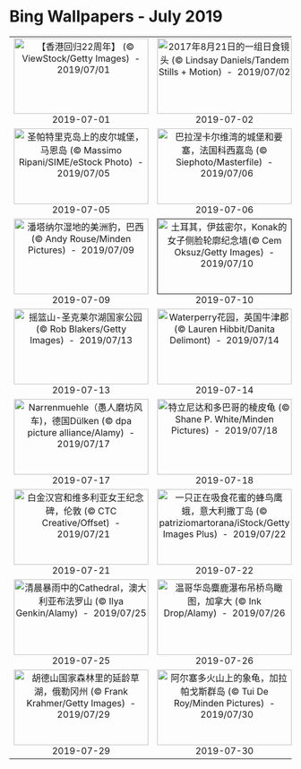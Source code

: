 # Bing Wallpapers - July 2019

| | | | |
|:-------------------------:|:-------------------------:|:-------------------------:|:-------------------------:|
| <a href="https://cn.bing.com/th?id=OHR.HKreuni_ZH-CN5683726370_UHD.jpg" target="_blank"><img src="https://cn.bing.com/th?id=OHR.HKreuni_ZH-CN5683726370_UHD.jpg&w=480" width="240" height="135" alt="【香港回归22周年】 (© ViewStock/Getty Images)  -  2019/07/01" title="【香港回归22周年】 (© ViewStock/Getty Images)  -  2019/07/01"></a><br>2019-07-01<br> | <a href="https://cn.bing.com/th?id=OHR.BailysBeads_ZH-CN5728297739_UHD.jpg" target="_blank"><img src="https://cn.bing.com/th?id=OHR.BailysBeads_ZH-CN5728297739_UHD.jpg&w=480" width="240" height="135" alt="2017年8月21日的一组日食镜头 (© Lindsay Daniels/Tandem Stills + Motion)  -  2019/07/02" title="2017年8月21日的一组日食镜头 (© Lindsay Daniels/Tandem Stills + Motion)  -  2019/07/02"></a><br>2019-07-02<br> | <a href="https://cn.bing.com/th?id=OHR.Transfagarasan_ZH-CN5760731327_UHD.jpg" target="_blank"><img src="https://cn.bing.com/th?id=OHR.Transfagarasan_ZH-CN5760731327_UHD.jpg&w=480" width="240" height="135" alt="特兰西瓦尼亚的川斯发格拉山公路，罗马尼亚 (© Calin Stan/Shutterstock)  -  2019/07/03" title="特兰西瓦尼亚的川斯发格拉山公路，罗马尼亚 (© Calin Stan/Shutterstock)  -  2019/07/03"></a><br>2019-07-03<br> | <a href="https://cn.bing.com/th?id=OHR.SalcombeDevon_ZH-CN5806331292_UHD.jpg" target="_blank"><img src="https://cn.bing.com/th?id=OHR.SalcombeDevon_ZH-CN5806331292_UHD.jpg&w=480" width="240" height="135" alt="德文郡南海岸的索尔科姆港，英国 (© Devon and Cornwall Photography/Getty Images)  -  2019/07/04" title="德文郡南海岸的索尔科姆港，英国 (© Devon and Cornwall Photography/Getty Images)  -  2019/07/04"></a><br>2019-07-04<br> |
| <a href="https://cn.bing.com/th?id=OHR.PeelCastle_ZH-CN6366204379_UHD.jpg" target="_blank"><img src="https://cn.bing.com/th?id=OHR.PeelCastle_ZH-CN6366204379_UHD.jpg&w=480" width="240" height="135" alt="圣帕特里克岛上的皮尔城堡，马恩岛 (© Massimo Ripani/SIME/eStock Photo)  -  2019/07/05" title="圣帕特里克岛上的皮尔城堡，马恩岛 (© Massimo Ripani/SIME/eStock Photo)  -  2019/07/05"></a><br>2019-07-05<br> | <a href="https://cn.bing.com/th?id=OHR.SommerCalviCorsica_ZH-CN6313433064_UHD.jpg" target="_blank"><img src="https://cn.bing.com/th?id=OHR.SommerCalviCorsica_ZH-CN6313433064_UHD.jpg&w=480" width="240" height="135" alt="巴拉涅卡尔维湾的城堡和要塞，法国科西嘉岛 (© Siephoto/Masterfile)  -  2019/07/06" title="巴拉涅卡尔维湾的城堡和要塞，法国科西嘉岛 (© Siephoto/Masterfile)  -  2019/07/06"></a><br>2019-07-06<br> | <a href="https://cn.bing.com/th?id=OHR.WesternArcticHerd_ZH-CN6254887608_UHD.jpg" target="_blank"><img src="https://cn.bing.com/th?id=OHR.WesternArcticHerd_ZH-CN6254887608_UHD.jpg&w=480" width="240" height="135" alt="科伯克谷国家公园里的驯鹿，阿拉斯加 (© Staffan Widstrand/Minden Pictures)  -  2019/07/07" title="科伯克谷国家公园里的驯鹿，阿拉斯加 (© Staffan Widstrand/Minden Pictures)  -  2019/07/07"></a><br>2019-07-07<br> | <a href="https://cn.bing.com/th?id=OHR.ChefchaouenMorocco_ZH-CN6127993429_UHD.jpg" target="_blank"><img src="https://cn.bing.com/th?id=OHR.ChefchaouenMorocco_ZH-CN6127993429_UHD.jpg&w=480" width="240" height="135" alt="舍夫沙万的蓝色墙壁，摩洛哥 (© Tatsuya Ohinata/Getty Images)  -  2019/07/08" title="舍夫沙万的蓝色墙壁，摩洛哥 (© Tatsuya Ohinata/Getty Images)  -  2019/07/08"></a><br>2019-07-08<br> |
| <a href="https://cn.bing.com/th?id=OHR.JaguarPantanal_ZH-CN6062516404_UHD.jpg" target="_blank"><img src="https://cn.bing.com/th?id=OHR.JaguarPantanal_ZH-CN6062516404_UHD.jpg&w=480" width="240" height="135" alt="潘塔纳尔湿地的美洲豹，巴西 (© Andy Rouse/Minden Pictures)  -  2019/07/09" title="潘塔纳尔湿地的美洲豹，巴西 (© Andy Rouse/Minden Pictures)  -  2019/07/09"></a><br>2019-07-09<br> | <a href="" target="_blank"><img src="" width="240" height="135" alt="土耳其，伊兹密尔，Konak的女子侧脸轮廓纪念墙(© Cem Oksuz/Getty Images)  -  2019/07/10" title="土耳其，伊兹密尔，Konak的女子侧脸轮廓纪念墙(© Cem Oksuz/Getty Images)  -  2019/07/10"></a><br>2019-07-10<br> | <a href="https://cn.bing.com/th?id=OHR.IndiaLitSpace_ZH-CN5941074986_UHD.jpg" target="_blank"><img src="https://cn.bing.com/th?id=OHR.IndiaLitSpace_ZH-CN5941074986_UHD.jpg&w=480" width="240" height="135" alt="夜晚的地球 (© NASA)  -  2019/07/11" title="夜晚的地球 (© NASA)  -  2019/07/11"></a><br>2019-07-11<br> | <a href="https://cn.bing.com/th?id=OHR.NightofNights_ZH-CN5872572560_UHD.jpg" target="_blank"><img src="https://cn.bing.com/th?id=OHR.NightofNights_ZH-CN5872572560_UHD.jpg&w=480" width="240" height="135" alt="加利福尼亚州雷斯岬国家海岸上的柏树隧道 (© Rachid Dahnoun/Tandem Stills + Motion)  -  2019/07/12" title="加利福尼亚州雷斯岬国家海岸上的柏树隧道 (© Rachid Dahnoun/Tandem Stills + Motion)  -  2019/07/12"></a><br>2019-07-12<br> |
| <a href="https://cn.bing.com/th?id=OHR.CradleMountain_ZH-CN5817437189_UHD.jpg" target="_blank"><img src="https://cn.bing.com/th?id=OHR.CradleMountain_ZH-CN5817437189_UHD.jpg&w=480" width="240" height="135" alt="摇篮山-圣克莱尔湖国家公园 (© Rob Blakers/Getty Images)  -  2019/07/13" title="摇篮山-圣克莱尔湖国家公园 (© Rob Blakers/Getty Images)  -  2019/07/13"></a><br>2019-07-13<br> | <a href="https://cn.bing.com/th?id=OHR.WaterperryGardens_ZH-CN5767279278_UHD.jpg" target="_blank"><img src="https://cn.bing.com/th?id=OHR.WaterperryGardens_ZH-CN5767279278_UHD.jpg&w=480" width="240" height="135" alt="Waterperry花园，英国牛津郡 (© Lauren Hibbit/Danita Delimont)  -  2019/07/14" title="Waterperry花园，英国牛津郡 (© Lauren Hibbit/Danita Delimont)  -  2019/07/14"></a><br>2019-07-14<br> | <a href="https://cn.bing.com/th?id=OHR.Ushitukiiwa_ZH-CN5710944706_UHD.jpg" target="_blank"><img src="https://cn.bing.com/th?id=OHR.Ushitukiiwa_ZH-CN5710944706_UHD.jpg&w=480" width="240" height="135" alt="富士山和双岩，日本松崎 (© Tommy Tsutsui/Getty Images)  -  2019/07/15" title="富士山和双岩，日本松崎 (© Tommy Tsutsui/Getty Images)  -  2019/07/15"></a><br>2019-07-15<br> | <a href="https://cn.bing.com/th?id=OHR.VulpesVulpes_ZH-CN5650159325_UHD.jpg" target="_blank"><img src="https://cn.bing.com/th?id=OHR.VulpesVulpes_ZH-CN5650159325_UHD.jpg&w=480" width="240" height="135" alt="一只草丛里的狐狸 (© Frederic Desmette/Minden Pictures)  -  2019/07/16" title="一只草丛里的狐狸 (© Frederic Desmette/Minden Pictures)  -  2019/07/16"></a><br>2019-07-16<br> |
| <a href="https://cn.bing.com/th?id=OHR.Narrenmuehle_ZH-CN5582540867_UHD.jpg" target="_blank"><img src="https://cn.bing.com/th?id=OHR.Narrenmuehle_ZH-CN5582540867_UHD.jpg&w=480" width="240" height="135" alt="Narrenmuehle（愚人磨坊风车)，德国Dülken (© dpa picture alliance/Alamy)  -  2019/07/17" title="Narrenmuehle（愚人磨坊风车)，德国Dülken (© dpa picture alliance/Alamy)  -  2019/07/17"></a><br>2019-07-17<br> | <a href="https://cn.bing.com/th?id=OHR.LeatherbackTT_ZH-CN5495532728_UHD.jpg" target="_blank"><img src="https://cn.bing.com/th?id=OHR.LeatherbackTT_ZH-CN5495532728_UHD.jpg&w=480" width="240" height="135" alt="特立尼达和多巴哥的棱皮龟 (© Shane P. White/Minden Pictures)  -  2019/07/18" title="特立尼达和多巴哥的棱皮龟 (© Shane P. White/Minden Pictures)  -  2019/07/18"></a><br>2019-07-18<br> | <a href="https://cn.bing.com/th?id=OHR.GodsGarden_ZH-CN3317703606_UHD.jpg" target="_blank"><img src="https://cn.bing.com/th?id=OHR.GodsGarden_ZH-CN3317703606_UHD.jpg&w=480" width="240" height="135" alt="科罗拉多斯普林斯的上帝公园，科罗拉多州 (© lightphoto/iStock/Getty Images)  -  2019/07/19" title="科罗拉多斯普林斯的上帝公园，科罗拉多州 (© lightphoto/iStock/Getty Images)  -  2019/07/19"></a><br>2019-07-19<br> | <a href="https://cn.bing.com/th?id=OHR.MiquelonPanorama_ZH-CN3614818937_UHD.jpg" target="_blank"><img src="https://cn.bing.com/th?id=OHR.MiquelonPanorama_ZH-CN3614818937_UHD.jpg&w=480" width="240" height="135" alt="日出时分的圣皮埃尔全景，加拿大圣皮埃尔和密克隆 (© Henryk Sadura/Getty Images)  -  2019/07/20" title="日出时分的圣皮埃尔全景，加拿大圣皮埃尔和密克隆 (© Henryk Sadura/Getty Images)  -  2019/07/20"></a><br>2019-07-20<br> |
| <a href="https://cn.bing.com/th?id=OHR.BuckinghamSummer_ZH-CN3519250117_UHD.jpg" target="_blank"><img src="https://cn.bing.com/th?id=OHR.BuckinghamSummer_ZH-CN3519250117_UHD.jpg&w=480" width="240" height="135" alt="白金汉宫和维多利亚女王纪念碑，伦敦 (© CTC Creative/Offset)  -  2019/07/21" title="白金汉宫和维多利亚女王纪念碑，伦敦 (© CTC Creative/Offset)  -  2019/07/21"></a><br>2019-07-21<br> | <a href="https://cn.bing.com/th?id=OHR.SardiniaHawkMoth_ZH-CN3672906054_UHD.jpg" target="_blank"><img src="https://cn.bing.com/th?id=OHR.SardiniaHawkMoth_ZH-CN3672906054_UHD.jpg&w=480" width="240" height="135" alt="一只正在吸食花蜜的蜂鸟鹰蛾，意大利撒丁岛 (© patriziomartorana/iStock/Getty Images Plus)  -  2019/07/22" title="一只正在吸食花蜜的蜂鸟鹰蛾，意大利撒丁岛 (© patriziomartorana/iStock/Getty Images Plus)  -  2019/07/22"></a><br>2019-07-22<br> | <a href="https://cn.bing.com/th?id=OHR.Skywalk_ZH-CN3725661090_UHD.jpg" target="_blank"><img src="https://cn.bing.com/th?id=OHR.Skywalk_ZH-CN3725661090_UHD.jpg&w=480" width="240" height="135" alt="直布罗陀巨岩上的人行天桥 (© Stephen Ball/Alamy)  -  2019/07/23" title="直布罗陀巨岩上的人行天桥 (© Stephen Ball/Alamy)  -  2019/07/23"></a><br>2019-07-23<br> | <a href="https://cn.bing.com/th?id=OHR.MeerkatMob_ZH-CN3788674757_UHD.jpg" target="_blank"><img src="https://cn.bing.com/th?id=OHR.MeerkatMob_ZH-CN3788674757_UHD.jpg&w=480" width="240" height="135" alt="博茨瓦纳卡拉哈里沙漠中的狐獴 (© Aluma Images/Getty Images)  -  2019/07/24" title="博茨瓦纳卡拉哈里沙漠中的狐獴 (© Aluma Images/Getty Images)  -  2019/07/24"></a><br>2019-07-24<br> |
| <a href="https://cn.bing.com/th?id=OHR.CathedralMountBuffalo_ZH-CN4341947983_UHD.jpg" target="_blank"><img src="https://cn.bing.com/th?id=OHR.CathedralMountBuffalo_ZH-CN4341947983_UHD.jpg&w=480" width="240" height="135" alt="清晨暴雨中的Cathedral，澳大利亚布法罗山 (© Ilya Genkin/Alamy)  -  2019/07/25" title="清晨暴雨中的Cathedral，澳大利亚布法罗山 (© Ilya Genkin/Alamy)  -  2019/07/25"></a><br>2019-07-25<br> | <a href="https://cn.bing.com/th?id=OHR.ElkFallsBridge_ZH-CN3921681387_UHD.jpg" target="_blank"><img src="https://cn.bing.com/th?id=OHR.ElkFallsBridge_ZH-CN3921681387_UHD.jpg&w=480" width="240" height="135" alt="温哥华岛麋鹿瀑布吊桥鸟瞰图，加拿大 (© Ink Drop/Alamy)  -  2019/07/26" title="温哥华岛麋鹿瀑布吊桥鸟瞰图，加拿大 (© Ink Drop/Alamy)  -  2019/07/26"></a><br>2019-07-26<br> | <a href="https://cn.bing.com/th?id=OHR.CahuitaNP_ZH-CN3985565209_UHD.jpg" target="_blank"><img src="https://cn.bing.com/th?id=OHR.CahuitaNP_ZH-CN3985565209_UHD.jpg&w=480" width="240" height="135" alt="卡惠塔国家公园的海岸线，哥斯达黎加 (© Greg Basco/Minden Pictures)  -  2019/07/27" title="卡惠塔国家公园的海岸线，哥斯达黎加 (© Greg Basco/Minden Pictures)  -  2019/07/27"></a><br>2019-07-27<br> | <a href="https://cn.bing.com/th?id=OHR.PuffinSkomer_ZH-CN4039641381_UHD.jpg" target="_blank"><img src="https://cn.bing.com/th?id=OHR.PuffinSkomer_ZH-CN4039641381_UHD.jpg&w=480" width="240" height="135" alt="斯科默岛白玉草丛中的海鹦，威尔士彭布罗克郡 (© Ross Hoddinott/Minden Pictures)  -  2019/07/28" title="斯科默岛白玉草丛中的海鹦，威尔士彭布罗克郡 (© Ross Hoddinott/Minden Pictures)  -  2019/07/28"></a><br>2019-07-28<br> |
| <a href="https://cn.bing.com/th?id=OHR.TrilliumLake_ZH-CN4079462365_UHD.jpg" target="_blank"><img src="https://cn.bing.com/th?id=OHR.TrilliumLake_ZH-CN4079462365_UHD.jpg&w=480" width="240" height="135" alt="胡德山国家森林里的延龄草湖，俄勒冈州 (© Frank Krahmer/Getty Images)  -  2019/07/29" title="胡德山国家森林里的延龄草湖，俄勒冈州 (© Frank Krahmer/Getty Images)  -  2019/07/29"></a><br>2019-07-29<br> | <a href="https://cn.bing.com/th?id=OHR.TortoiseMigration_ZH-CN4128473636_UHD.jpg" target="_blank"><img src="https://cn.bing.com/th?id=OHR.TortoiseMigration_ZH-CN4128473636_UHD.jpg&w=480" width="240" height="135" alt="阿尔塞多火山上的象龟，加拉帕戈斯群岛 (© Tui De Roy/Minden Pictures)  -  2019/07/30" title="阿尔塞多火山上的象龟，加拉帕戈斯群岛 (© Tui De Roy/Minden Pictures)  -  2019/07/30"></a><br>2019-07-30<br> | <a href="https://cn.bing.com/th?id=OHR.TreeTower_ZH-CN4181961177_UHD.jpg" target="_blank"><img src="https://cn.bing.com/th?id=OHR.TreeTower_ZH-CN4181961177_UHD.jpg&w=480" width="240" height="135" alt="巴伐利亚森林国家公园的树梢步道，德国诺伊舍瑙 (© imageBROKER/Alamy)  -  2019/07/31" title="巴伐利亚森林国家公园的树梢步道，德国诺伊舍瑙 (© imageBROKER/Alamy)  -  2019/07/31"></a><br>2019-07-31<br> |  |
